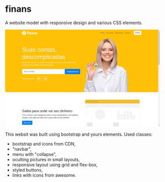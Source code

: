 # finans
A website model with responsive design and various CSS elements.

![](Finans-view-page.png)

This websit was built using bootstrap and yours elements. Used classes: 
  * bootstrap and icons from CDN,
  * "navbar",
  * menu with "collapse",
  * oculting pictures in small layouts,
  * responsive layout using grid and flex-box,
  * styled buttons,
  * links with icons from awesome.
